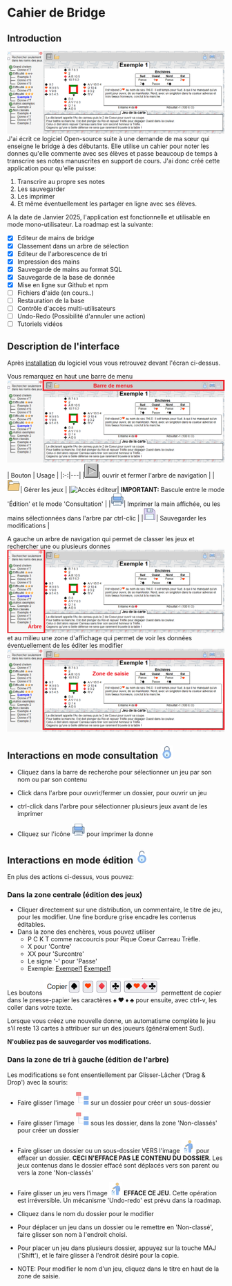 # Cahier de Bridge

## Introduction

![Vue générale en mode lecture](./doc/general.png)
J'ai écrit ce logiciel Open-source suite à une demande de ma sœur qui enseigne le bridge à des débutants. Elle utilise un cahier pour noter les donnes qu'elle commente avec ses élèves et passe beaucoup de temps à transcrire ses notes manuscrites en support de cours.
J'ai donc créé cette application pour qu'elle puisse:

1. Transcrire au propre ses notes
2. Les sauvegarder
3. Les imprimer
4. Et même éventuellement les partager en ligne avec ses élèves.

A la date de Janvier 2025, l'application est fonctionnelle et utilisable en mode mono-utilisateur. La roadmap est la suivante:

-   [x] Editeur de mains de bridge
-   [x] Classement dans un arbre de sélection
-   [x] Editeur de l'arborescence de tri
-   [x] Impression des mains
-   [x] Sauvegarde de mains au format SQL
-   [x] Sauvegarde de la base de donnée
-   [x] Mise en ligne sur Github et npm
-   [ ] Fichiers d'aide (en cours..)
-   [ ] Restauration de la base
-   [ ] Contrôle d'accès multi-utilisateurs
-   [ ] Undo-Redo (Possibilité d'annuler une action)
-   [ ] Tutoriels vidéos

## Description de l'interface

Après [installation](./install.md) du logiciel vous vous retrouvez devant l'écran ci-dessus.

Vous remarquez en haut une barre de menu
![Barres des menus](./doc/menus.png)
| Bouton | Usage |
|:-:|---|
|![Barres des menus](./images/arrow_d.png)| ouvrir et fermer l'arbre de navigation |
|![Barres des menus](./images/dossier.png)| Gérer les jeux |
|![Accès éditeur](./images/Unlock.png.png)| **IMPORTANT:** Bascule entre le mode 'Édition' et le mode 'Consultation' |
|![Imprimer](./images/print_30px.png)| Imprimer la main affichée, ou les mains sélectionnées dans l'arbre par ctrl-clic |
|![Sauver](./images/save_30px.png)| Sauvegarder les modifications |

A gauche un arbre de navigation qui permet de classer les jeux et rechercher une ou plusieurs donnes
![Arbre](./doc/arbre.png)
et au milieu une zone d'affichage qui permet de voir les données éventuellement de les éditer les modifier
![Zone de saisie](./doc/saisie.png)

## Interactions en mode consultation ![Mode consultation](./images/Lock.png)

-   Cliquez dans la barre de recherche pour sélectionner un jeu par son nom ou par son contenu

-   Click dans l'arbre pour ouvrir/fermer un dossier, pour ouvrir un jeu

-   ctrl-click dans l'arbre pour sélectionner plusieurs jeux avant de les imprimer

-   Cliquez sur l'icône ![Imprimer](./images/print_30px.png) pour imprimer la donne

## Interactions en mode édition ![Mode édition](./images/Unlock.png)

En plus des actions ci-dessus, vous pouvez:

### Dans la zone centrale (édition des jeux)

-   Cliquer directement sur une distribution, un commentaire, le titre de jeu, pour les modifier. Une fine bordure grise encadre les contenus éditables.
-   Dans la zone des enchères, vous pouvez utiliser
    -   P C K T comme raccourcis pour Pique Coeur Carreau Trèfle.
    -   X pour 'Contre'
    -   XX pour 'Surcontre'
    -   Le signe '-' pour 'Passe'
    -   Exemple: [Exempel1](./doc/enchere1.png) [Exempel1](./doc/enchere2.png)

Les boutons ![Boutons](./doc/boutons.png) permettent de copier dans le presse-papier les caractères **♠ ♥ ♦ ♣** pour ensuite, avec ctrl-v, les coller dans votre texte.

Lorsque vous créez une nouvelle donne, un automatisme complète le jeu s'il reste 13 cartes à attribuer sur un des joueurs (généralement Sud).

**N'oubliez pas de sauvegarder vos modifications.**

### Dans la zone de tri à gauche (édition de l'arbre)

Les modifications se font ensentiellement par Glisser-Lâcher ('Drag & Drop') avec la souris:

-   Faire glisser l'image ![Arborescence](./images/subtree.png) sur un dossier pour créer un sous-dossier

-   Faire glisser l'image ![Arborescence](./images/subtree.png) sous les dossier, dans la zone 'Non-classés' pour créer un dossier

-   Faire glisser un dossier ou un sous-dossier VERS l'image ![Poubelle](./images/trash_40px.png) pour effacer un dossier. **CECI N'EFFACE PAS LE CONTENU DU DOSSIER**. Les jeux contenus dans le dossier effacé sont déplacés vers son parent ou vers la zone 'Non-classés'

-   Faire glisser un jeu vers l'image ![Poubelle](./images/trash_40px.png) **EFFACE CE JEU**. Cette opération est irréversible. Un mécanisme 'Undo-redo' est prévu dans la roadmap.

-   Cliquez dans le nom du dossier pour le modifier

-   Pour déplacer un jeu dans un dossier ou le remettre en 'Non-classé', faire glisser son nom à l'endroit choisi.

-   Pour placer un jeu dans plusieurs dossier, appuyez sur la touche MAJ ('Shift'), et le faire glisser à l'endroit désiré pour la copie.

-   NOTE: Pour modifier le nom d'un jeu, cliquez dans le titre en haut de la zone de saisie.
